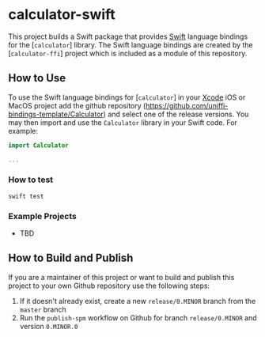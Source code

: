 # calculator-swift

This project builds a Swift package that provides [Swift] language bindings for the 
[`calculator`] library. The Swift language bindings are created by the [`calculator-ffi`] project which is included as a module of this repository. 

## How to Use

To use the Swift language bindings for [`calculator`] in your [Xcode] iOS or MacOS project add 
the github repository (https://github.com/uniffi-bindings-template/Calculator) and select one of the 
release versions. You may then import and use the `Calculator` library in your Swift 
code. For example:

```swift
import Calculator

...

```

### How to test

```shell
swift test
```

### Example Projects

* TBD

## How to Build and Publish

If you are a maintainer of this project or want to build and publish this project to your 
own Github repository use the following steps:

1. If it doesn't already exist, create a new `release/0.MINOR` branch from the `master` branch
2. Run the `publish-spm` workflow on Github for branch `release/0.MINOR` and version `0.MINOR.0`

[Swift]: https://developer.apple.com/swift/
[Xcode]: https://developer.apple.com/documentation/Xcode
